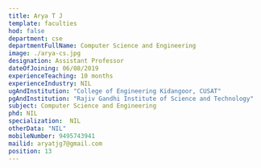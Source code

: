 ```yaml
---
title: Arya T J
template: faculties
hod: false
department: cse
departmentFullName: Computer Science and Engineering
image: ./arya-cs.jpg
designation: Assistant Professor
dateOfJoining: 06/08/2019
experienceTeaching: 10 months
experienceIndustry: NIL
ugAndInstitution: "College of Engineering Kidangoor, CUSAT"
pgAndInstitution: "Rajiv Gandhi Institute of Science and Technology"
subject: Computer Science and Engineering
phd: NIL
specialization:  NIL
otherData: "NIL"
mobileNumber: 9495743941    
mailid: aryatjg7@gmail.com
position: 13
---
```

